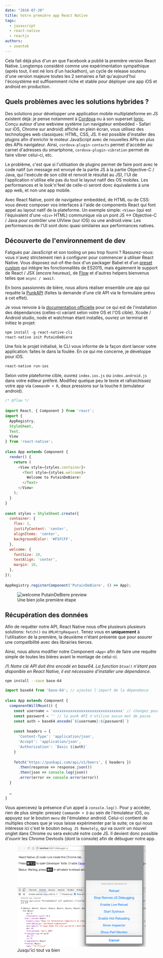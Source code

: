 ```yaml
---
date: "2016-07-20"
title: Votre première app React Native
tags:
  - javascript
  - react-native
  - reactjs
authors:
  - zoontek
---
```


Cela fait déjà plus d'un an que Facebook a publié la première version React Native.
Longtemps considéré comme une expérimentation sympathique (après tout, il est né lors d'un hackathon), un cycle de release soutenu d'une version majeure toutes les 2 semaines a fait qu'aujourd'hui l'écosystème est suffisemment riche et stable pour déployer une app iOS et android en production.

## Quels problèmes avec les solutions hybrides ?

Des solutions pour développer une application mobile multiplateforme en JS existent déjà: je pense notamment à [Cordova](https://cordova.apache.org/) ou à son superset [Ionic](http://ionicframework.com/). Conçu autour d'une webview système (un navigateur embedded - Safari sur iOS, Chrome sur android) affiché en plein écran, vous utilisez des technologies web classiques: HTML, CSS, JS. Il est possible d'installer des plugins afin d'enrichir le moteur JavaScript avec de nouvelles APIs en plus des APIs navigateur.
Ainsi, `cordova-plugin-contacts` permet d'accéder au carnet d'adresses du smartphone, `cordova-plugin-vibration` permet de faire vibrer celui-ci, etc.

Le problème, c'est que si l'utilisation de plugins permet de faire pont avec le code natif (un message est envoyé de la partie JS à la partie Objective-C / Java, qui l'exécute de son côté et renvoit le résultat au JS), l'UI de l'application n'utilise elle pas du tout le layout natif des OS mobiles. Les performances et le look'n'feel de celle-ci seront donc équivalente à une app web, et non une app mobile.

Avec React Native, point de navigateur embedded, de HTML ou de CSS: vous devez composer vos interfaces à l'aide de components React qui font appel au layout natif de la plateforme. Un exemple simple: `<View>` (qui est l'équivalent d'une `<div>` HTML) communique via un pont JS <-> Objective-C / Java pour contrôler une UIView (sur iOS) ou une android.view. Les performances de l'UI sont donc quasi similaires aux performances natives.

## Découverte de l'environnement de dev

Fatigués par JavaScript et son tooling un peu trop fourni ? Rassurez-vous: vous n'avez strictement rien à configurer pour commencer à utiliser React Native. Vous disposez out-of-the-box d'un packager Babel et d'un [preset custom](https://github.com/facebook/react-native/tree/master/babel-preset) qui intègre les fonctionnalités de ES2015, mais également le support de React / JSX (encore heureux), de [Flow](https://flowtype.org/) et d'autres helpers bienvenus telles que `async / await`.

En bons passionnés de bière, nous allons réaliser ensemble une app qui requête la [PunkAPI](https://punkapi.com/) (faites la demande d'une clé API via le formulaire prévu à cet effet).

Je vous renvoie à la [documentation officielle](https://facebook.github.io/react-native/docs/getting-started.html) pour ce qui est de l'installation des dépendances (celles-ci variant selon votre OS et l'OS cible).
Xcode / Android studio, node et watchman étant installés, ouvrez un terminal et initiez le projet:
```
npm install -g react-native-cli
react-native init PutainDeBiere
```

Une fois le projet initialisé, le CLI vous informe de la façon dont lancer votre application: faites le dans la foulée. En ce qui me concerne, je développe pour iOS.

```bash
react-native run-ios
```

Selon votre plateforme cible, ouvrez `index.ios.js` ou `index.android.js` dans votre éditeur préféré. Modifiez quelque peu le texte et rafraichissez votre app via `Command⌘ + R`, deux pressions sur la touche `R` (emulateur android).

```javascript
/* @flow */

import React, { Component } from 'react';
import {
  AppRegistry,
  StyleSheet,
  Text,
  View
} from 'react-native';

class App extends Component {
  render() {
    return (
      <View style={styles.container}>
        <Text style={styles.welcome}>
          Welcome to PutainDeBiere!
        </Text>
      </View>
    );
  }
}

const styles = StyleSheet.create({
  container: {
    flex: 1,
    justifyContent: 'center',
    alignItems: 'center',
    backgroundColor: '#F5FCFF',
  },
  welcome: {
    fontSize: 20,
    textAlign: 'center',
    margin: 10,
  },
});

AppRegistry.registerComponent('PutainDeBiere', () => App);
```

<figure>
  <img src="welcome.png" alt="welcome PutainDeBiere preview" />
  <figcaption>Une bien jolie première étape</figcaption>
</figure>

## Récupération des données

Afin de requêter notre API, React Native nous offre plusieurs plusieurs solutions: `fetch()` ou `XMLHttpRequest`. Tenez vous en **uniquement** à l'utilisation de la première, la deuxième n'étant présente que pour assurer une compatibilité avec des librairies tierces.

Ainsi, nous allons modifier notre Component `<App>` afin de faire une requête simple de toutes les bières avant le montage de celui-ci.

*/!\ Notre clé API doit être encodé en base64. La function `btoa()` n'étant pas disponible en React Native, il est nécessaire d'installer une dépendance.*

```bash
npm install --save base-64
```

```javascript
import base64 from 'base-64'; // ajoutez l'import de la dépendance

class App extends Component {
  componentWillMount() {
    const username = 'xxxxxxxxxxxxxxxxxxxxxxxxxxxxxxxx' // changez pour votre clé API
    const password = '' // la punk API n'utilise aucun mot de passe
    const auth = base64.encode(`${username}:${password}`)
    
    const headers = {
      'Content-Type': 'application/json',
      'Accept': 'application/json',
      'Authorization': `Basic ${auth}`
    }

    fetch('https://punkapi.com/api/v1/beers', { headers })
      .then(response => response.json())
      .then(json => console.log(json))
      .error(error => console.error(error))
  }

  …
}
```

Vous apercevez la présence d'un appel à `console.log()`. Pour y accéder, rien de plus simple: pressez `Command⌘ + D` au sein de l'émulateur iOS, ou appuyez sur le bouton `menu` de l'émulateur android. Celui-ci contient de multiples choses que je vous laisse expérimenter par la suite; ce qui nous intéresse ici c'est le bouton `Debug JS Remotely`, qui va ouvrir un nouvel onglet dans Chrome ou sera exécuté notre code JS. Il devient donc possible d'ouvrir les Chrome Devtools (dont la console) afin de débuguer notre app.

<figure>
  <img src="devmenu.png" alt="devmenu + chrome devtools" />
  <figcaption>Jusqu'ici tout va bien</figcaption>
</figure>
